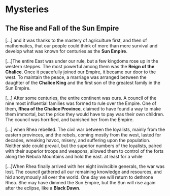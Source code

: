 # Mysteries

## The Rise and Fall of the Sun Empire

[...] and it was thanks to the mastery of agriculture first, and then of mathematics, that our people could think of more than mere survival and develop what was known for centuries as the **Sun Empire**.

[...]The entire East was under our rule, but a few kingdoms rose up in the western steppes. The most powerful among them was the **Reign of the Chalice**. Once it peacefully joined our Empire, it became our door to the west. To maintain the peace, a marriage was arranged between the daughter of the **Chalice King** and the first son of the greatest family in the Sun Empire.

[...] After some centuries, the entire continent was ours. A council of the nine most influential families was formed to rule over the Empire. One of them, **Rhea of the Chalice Province**, claimed to have found a way to make them immortal, but the price they would have to pay was their own children. The council was horrified, and banished her from the Empire.

[...] when Rhea rebelled. The civil war between the loyalists, mainly from the eastern provinces, and the rebels, coming mostly from the west, lasted for decades, wreaking havoc, misery, and suffering upon the population. Neither side could prevail, but the superior numbers of the loyalists, paired with their superior troops and weapons, allowed them to control of the forts along the Nebula Mountains and hold the east. at least for a while

[...]When Rhea finally arrived with her eight invincible generals, the war was lost. The council gathered all our remaining knowledge and resources, and hid anonymously all over the world. One day we will return to dethrone Rhea. She may have dimmed the Sun Empire, but the Sun will rise again after the eclipse, like a **Black Dawn**.
